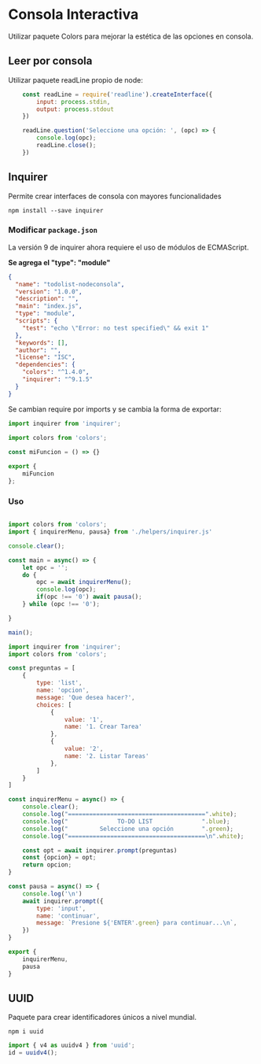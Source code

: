 # Consola Interactiva

Utilizar paquete Colors para mejorar la estética de las opciones en consola.

## Leer por consola

Utilizar paquete readLine propio de node:

```js
    const readLine = require('readline').createInterface({
        input: process.stdin,
        output: process.stdout
    })

    readLine.question('Seleccione una opción: ', (opc) => {
        console.log(opc);
        readLine.close();
    })
```

## Inquirer

Permite crear interfaces de consola con mayores funcionalidades

```npm install --save inquirer```

### Modificar `package.json`

La versión 9 de inquirer ahora requiere el uso de módulos de ECMAScript. 

**Se agrega el "type": "module"**

```json
{
  "name": "todolist-nodeconsola",
  "version": "1.0.0",
  "description": "",
  "main": "index.js",
  "type": "module",
  "scripts": {
    "test": "echo \"Error: no test specified\" && exit 1"
  },
  "keywords": [],
  "author": "",
  "license": "ISC",
  "dependencies": {
    "colors": "^1.4.0",
    "inquirer": "^9.1.5"
  }
}

```

Se cambian require por imports y se cambia la forma de exportar:

```js
import inquirer from 'inquirer';
 
import colors from 'colors';
```

```js
const miFuncion = () => {}

export {
    miFuncion
};
```

### Uso

```js title="App.js"

import colors from 'colors';
import { inquirerMenu, pausa} from './helpers/inquirer.js'

console.clear();

const main = async() => {
    let opc = '';
    do {
        opc = await inquirerMenu();
        console.log(opc);
        if(opc !== '0') await pausa();
    } while (opc !== '0');

}

main();
```

```js title="inquirer.js"
import inquirer from 'inquirer';
import colors from 'colors';

const preguntas = [
    {
        type: 'list',
        name: 'opcion',
        message: 'Que desea hacer?',
        choices: [
            {
                value: '1',
                name: '1. Crear Tarea'
            },
            {
                value: '2',
                name: '2. Listar Tareas'
            },
        ]
    }
]

const inquirerMenu = async() => {
    console.clear();
    console.log("=======================================".white);
    console.log("              TO-DO LIST              ".blue);
    console.log("         Seleccione una opción        ".green);
    console.log("=======================================\n".white);

    const opt = await inquirer.prompt(preguntas)
    const {opcion} = opt;
    return opcion;
}

const pausa = async() => {
    console.log('\n')
    await inquirer.prompt({
        type: 'input',
        name: 'continuar',
        message: `Presione ${'ENTER'.green} para continuar...\n`,
    })
}

export {
    inquirerMenu,
    pausa
}
```

## UUID

Paquete para crear identificadores únicos a nivel mundial.

```npm i uuid```

```js title="Crear ID"
import { v4 as uuidv4 } from 'uuid';
id = uuidv4();
```